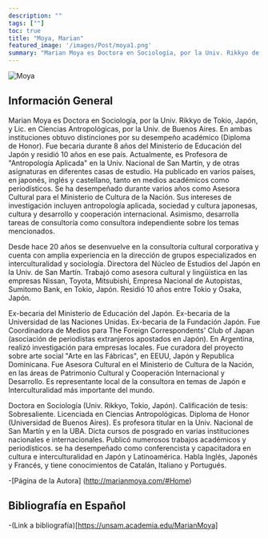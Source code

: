 ```yaml
---
description: ""
tags: [""]
toc: true
title: "Moya, Marian"
featured_image: '/images/Post/moya1.png'
summary: "Marian Moya es Doctora en Sociología, por la Univ. Rikkyo de Tokio, Japón, y Lic. en Ciencias Antropológicas, por la Univ. de Buenos Aires. En ambas instituciones obtuvo distinciones por su desempeño académico (Diploma de Honor)."
---
```



![Moya](../../images/Post/moya2.png)


## Información General
Marian Moya es Doctora en Sociología, por la Univ. Rikkyo de Tokio, Japón, y Lic. en Ciencias Antropológicas, por la Univ. de Buenos Aires. En ambas instituciones obtuvo distinciones por su desempeño académico (Diploma de Honor). Fue becaria durante 8 años del Ministerio de Educación del Japón y residió 10 años en ese país. Actualmente, es Profesora de "Antropología Aplicada" en la Univ. Nacional de San Martín, y de otras asignaturas en diferentes casas de estudio. Ha publicado en varios países, en japonés, inglés y castellano, tanto en medios académicos como periodísticos. Se ha desempeñado durante varios años como Asesora Cultural para el Ministerio de Cultura de la Nación. Sus intereses de investigación incluyen antropología aplicada, sociedad y cultura japonesas, cultura y desarrollo y cooperación internacional. Asimismo, desarrolla tareas de consultoría como consultora independiente sobre los temas mencionados. 

Desde hace 20 años se desenvuelve en la consultoría cultural corporativa y cuenta con amplia experiencia en la dirección de grupos especializados en interculturalidad y sociología. Directora del Núcleo de Estudios del Japón en la Univ. de San Martín. Trabajó como asesora cultural y lingüística en las empresas Nissan, Toyota, Mitsubishi, Empresa Nacional de Autopistas, Sumitomo Bank, en Tokio, Japón. Residió 10 años entre Tokio y Osaka, Japón.

Ex-becaria del Ministerio de Educación del Japón. Ex-becaria de la Universidad de las Naciones Unidas. Ex-becaria de la Fundación Japón. Fue Coordinadora de Medios para The Foreign Correspondents' Club of Japan (asociación de periodistas extranjeros apostados en Japón). En Argentina, realizó investigación para empresas locales. Fue curadora del proyecto sobre arte social "Arte en las Fábricas", en EEUU, Japón y Republica Dominicana. Fue Asesora Cultural en el Ministerio de Cultura de la Nación, en las áreas de Patrimonio Cultural y Cooperación Internacional y Desarrollo. Es representante local de la consultora en temas de Japón e Interculturalidad más importante del mundo.

Doctora en Sociología (Univ. Rikkyo, Tokio, Japón). Calificación de tesis: Sobresaliente. Licenciada en Ciencias Antropológicas. Diploma de Honor (Universidad de Buenos Aires). Es profesora titular en la Univ. Nacional de San Martín y en la UBA. Dicta cursos de posgrado en varias instituciones nacionales e internacionales. Publicó numerosos trabajos académicos y periodísticos. se ha desempeñado como conferencista y capacitadora en cultura e interculturalidad en Japón y Latinoamérica. Habla Inglés, Japonés y Francés, y tiene conocimientos de Catalán, Italiano y Portugués.


-[Página de la Autora] (http://marianmoya.com/#Home)

## Bibliografía en Español 
-(Link a bibliografía)[https://unsam.academia.edu/MarianMoya]
